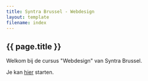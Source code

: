 ```yaml
---
title: Syntra Brussel - Webdesign
layout: template
filename: index
--- 
```


## {{ page.title }}

Welkom bij de cursus "Webdesign" van Syntra Brussel.

Je kan <a href="{{ '/html' | relative_url}}">hier</a> starten.
